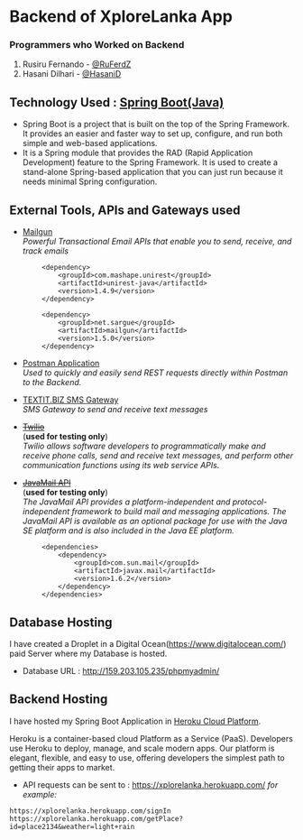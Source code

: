 # Backend of XploreLanka App
### Programmers who Worked on Backend
1. Rusiru Fernando - [@RuFerdZ](https://github.com/RuFerdZ)
2. Hasani Dilhari - [@HasaniD](https://github.com/HasaniD)


## Technology Used : [Spring Boot(Java)](https://spring.io/projects/spring-boot)

- Spring Boot is a project that is built on the top of the Spring Framework. It provides an easier and faster way to set up, configure, and run both simple and web-based applications.
- It is a Spring module that provides the RAD (Rapid Application Development) feature to the Spring Framework. It is used to create a stand-alone Spring-based application that you can just run because it needs minimal Spring configuration.


## External Tools, APIs and Gateways used
- [Mailgun](https://www.mailgun.com/)<br>
_Powerful Transactional Email APIs that enable you to send, receive, and track emails_
```
        <dependency>
            <groupId>com.mashape.unirest</groupId>
            <artifactId>unirest-java</artifactId>
            <version>1.4.9</version>
        </dependency>

        <dependency>
            <groupId>net.sargue</groupId>
            <artifactId>mailgun</artifactId>
            <version>1.5.0</version>
        </dependency>
```

- [Postman Application](https://www.postman.com/)<br>
_Used to quickly and easily send REST requests directly within Postman to the Backend._

- [TEXTIT.BIZ SMS Gateway](http://textit.biz/)<br>
_SMS Gateway to send and receive text messages_

- ~~[Twilio](https://www.twilio.com/)<br>~~
(**used for testing only**)<br>
_Twilio allows software developers to programmatically make and receive phone calls, send and receive text messages, and perform other communication functions using its web service APIs._

- ~~[JavaMail API](https://javaee.github.io/javamail/)~~<br>
(**used for testing only**)<br>
_The JavaMail API provides a platform-independent and protocol-independent framework to build mail and messaging applications. The JavaMail API is available as an optional package for use with the Java SE platform and is also included in the Java EE platform._
```
        <dependencies>
            <dependency>
                <groupId>com.sun.mail</groupId>
                <artifactId>javax.mail</artifactId>
                <version>1.6.2</version>
            </dependency>
        </dependencies>
```

## Database Hosting

I have created a Droplet in a Digital Ocean(https://www.digitalocean.com/) paid Server where my Database is hosted.

- Database URL : http://159.203.105.235/phpmyadmin/

## Backend Hosting

I have hosted my Spring Boot Application in [Heroku Cloud Platform](https://www.heroku.com/).

Heroku is a container-based cloud Platform as a Service (PaaS). Developers use Heroku to deploy, manage, and scale modern apps. Our platform is elegant, flexible, and easy to use, offering developers the simplest path to getting their apps to market.

- API requests can be sent to : https://xplorelanka.herokuapp.com/
_for example:_
```
https://xplorelanka.herokuapp.com/signIn
https://xplorelanka.herokuapp.com/getPlace?id=place2134&weather=light+rain
```
